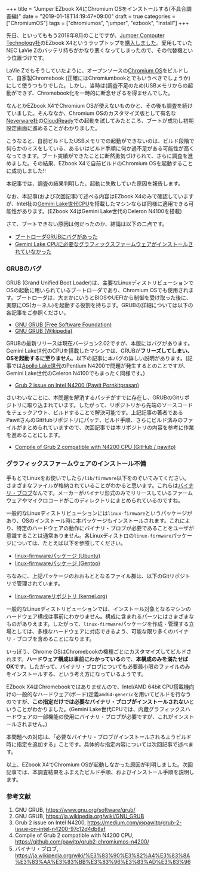 +++
title = "Jumper EZbook X4にChromium OSをインストールする(不具合調査編)"
date = "2019-01-18T14:19:47+09:00"
draft = true
categories = ["ChromiumOS"]
tags = ["chromiumos", "jumper", "ezbook", "install"]
+++

先日、といってももう2018年8月のことですが、[Jumper Computer Technology社](http://www.jumper.com.cn/)のEZbook X4というラップトップを[購入しました](/post/ezbook-x4-freebsd-intro/)。愛用していたNEC LaVie Zのバッテリ持ちがかなり悪くなってしまったので、その代替機という位置づけです。

LaVie Zでもそうしていたように、オープンソースの[Chromium OS](https://www.chromium.org/chromium-os)をビルドして、自家製Chromebook (正確にはChromiumbookとでもいうべきでしょうか)にして使うつもりでした。しかし、当時は(調査不足のため)USBメモリからの起動ができず、Chromebook化を一時的に断念せざるを得ませんでした。

なんとかEZbook X4でChromium OSが使えないものかと、その後も調査を続けていました。そんななか、Chromium OSのカスタマイズ版として有名な[Neverware社](https://www.neverware.com/)の[CloudReady](https://www.neverware.com/freedownload/)での起動を試してみたところ、ブートが成功し初期設定画面に進めることがわかりました。

こうなると、自前ビルドしたUSBメモリでの起動ができないのは、ビルド段階で何らかのミスをしている、あるいはビルド手順に何か過不足がある可能性が高くなってきます。ブート実績ができたことに断然勇気づけられて、さらに調査を進めました。その結果、EZbook X4で自前ビルドのChromium OSを起動することに成功しました!!

本記事では、調査の結果判明した、起動に失敗していた原因を報告します。

なお、本記事(および次回記事)で述べる内容はEZbook X4のみで確認していますが、Intel社の[Gemini Lake世代CPU](https://ark.intel.com/products/codename/83915/Gemini-Lake)を搭載したマシンならば同様に適用できる可能性があります。(EZbook X4はGemini Lake世代のCeleron N4100を搭載)

さて、ブートできない原因は何だったのか、結論は以下の二点です。

- [ブートローダGRUBにバグがあった](#grubのバグ)
- [Gemini Lake CPUに必要なグラフィックスファームウェアがインストールされていなかった](#グラフィックスファームウェアのインストール不備)

### GRUBのバグ
GRUB (Grand Unified Boot Loader)は、主要なLinuxディストリビューションでOSの起動に用いられているブートローダであり、Chromium OSでも使用されます。ブートローダは、大まかにいうとBIOSやUEFIから制御を受け取った後に、実際にOS(カーネル)を起動する役割を持ちます。GRUBの詳細については以下の各記事をご参照ください。

- [GNU GRUB (Free Software Foundation)](https://www.gnu.org/software/grub/)
- [GNU GRUB (Wikipedia)](https://ja.wikipedia.org/wiki/GNU_GRUB)

GRUBの最新リリースは現在バージョン2.02ですが、本版にはバグがあります。Gemini Lake世代のCPUを搭載したマシンでは、GRUBが**フリーズしてしまい、OSを起動するに至りません**。以下の記事に本バグの詳しい説明があります。(記事では[Apollo Lake世代](https://ark.intel.com/products/codename/80644/Apollo-Lake)のPentium N4200で問題が発生するとのことですが、Gemini Lake世代のCeleron N4100でもまったく同様です。)

- [Grub 2 issue on Intel N4200 (Pawit Pornkitprasan)](https://medium.com/@pawitp/grub-2-issue-on-intel-n4200-97c12d4db8af)

さいわいなことに、本問題を解消するパッチがすでに存在し、GRUBのGitリポジトリに取り込まれています。したがって、リポジトリから先端のソースコードをチェックアウト、ビルドすることで解決可能です。上記記事の著者であるPawitさんのGitHubリポジトリにパッチ、ビルド手順、さらにビルド済みのファイルがまとめられていますので、次回記事では本リポジトリの内容を参考に作業を進めることにします。

- [Compile of Grub 2 compatible with N4200 CPU (GitHub / pawitp)](https://github.com/pawitp/grub2-chromiumos-n4200/)

### グラフィックスファームウェアのインストール不備
手もとでLinuxをお使いでしたら`/lib/firmware`以下をのぞいてみてください。さまざまなファイルが格納されていることがわかると思います。これらは[バイナリ・ブロブ](https://ja.wikipedia.org/wiki/%E3%83%90%E3%82%A4%E3%83%8A%E3%83%AA%E3%83%BB%E3%83%96%E3%83%AD%E3%83%96)なんです。メーカーがバイナリ形式のみでリリースしているファームウェアやマイクロコードがこのディレクトリにまとめられているのですね。

一般的なLinuxディストリビューションには`linux-firmware`というパッケージがあり、OSのインストール時に本パッケージもインストールされます。これにより、特定のハードウェアの動作にバイナリ・ブロブが必要であることをユーザが意識することは通常ありません。各Linuxディストロの`linux-firmware`パッケージについては、たとえば以下を参照してください。

- [linux-firmwareパッケージ (Ubuntu)](https://packages.ubuntu.com/search?keywords=linux-firmware)
- [linux-firmwareパッケージ (Gentoo)](https://packages.gentoo.org/packages/sys-kernel/linux-firmware)

ちなみに、上記パッケージのおおもととなるファイル群は、以下のGitリポジトリで管理されています。

- [linux-firmwareリポジトリ (kernel.org)](https://git.kernel.org/pub/scm/linux/kernel/git/firmware/linux-firmware.git/)

一般的なLinuxディストリビューションでは、インストール対象となるマシンのハードウェア構成は事前にわかりません。構成に含まれるパーツにはさまざまなものがありえます。したがって、`linux-firmware`パッケージを作成・管理する立場としては、多様なハードウェアに対応できるよう、可能な限り多くのバイナリ・ブロブを含めることになります。

いっぽう、Chrome OSはChromebookの機種ごとにカスタマイズしてビルドされます。**ハードウェア構成は事前にわかっている**ので、**本構成のみを満たせばOK**です。したがって、バイナリ・ブロブについても必要最小限のファイルのみをインストールする、という考え方になっているようです。

EZbook X4はChromebookではありませんので、Intel/AMD 64bit CPU搭載機向けの一般的なハードウェア(ボード)定義`amd64-generic`を用いてビルドを行なうのですが、**この指定だけでは必要なバイナリ・ブロブがインストールされない**ということがわかりました。(Gemini Lake世代CPUでは、内蔵グラフィックスハードウェアの一部機能の使用にバイナリ・ブロブが必要ですが、これがインストールされません。)

本問題への対応は、「必要なバイナリ・ブロブがインストールされるようビルド時に指定を追加する」ことです。具体的な指定内容については次回記事で述べます。

以上、EZbook X4でChromium OSが起動しなかった原因が判明しました。次回記事では、本調査結果をふまえたビルド手順、およびインストール手順を説明します。

### 参考文献
1. GNU GRUB, https://www.gnu.org/software/grub/
1. GNU GRUB, https://ja.wikipedia.org/wiki/GNU_GRUB
1. Grub 2 issue on Intel N4200, https://medium.com/@pawitp/grub-2-issue-on-intel-n4200-97c12d4db8af
1. Compile of Grub 2 compatible with N4200 CPU, https://github.com/pawitp/grub2-chromiumos-n4200/
1. バイナリ・ブロブ, https://ja.wikipedia.org/wiki/%E3%83%90%E3%82%A4%E3%83%8A%E3%83%AA%E3%83%BB%E3%83%96%E3%83%AD%E3%83%96
